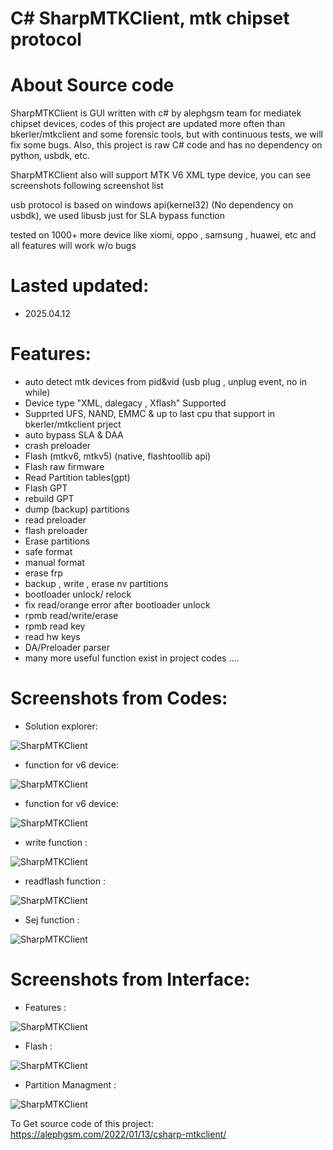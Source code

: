 # C# SharpMTKClient, mtk chipset protocol
# About Source code
SharpMTKClient is GUI written with c# by alephgsm team for mediatek chipset devices, codes of this project are updated more often than bkerler/mtkclient and some forensic tools, but with continuous tests, we will fix some bugs. Also, this project is raw C# code and has no dependency on python, usbdk, etc.

SharpMTKClient also will support MTK V6 XML type device, you can see screenshots following screenshot list

usb protocol is based on windows api(kernel32) (No dependency on usbdk), we used libusb just for SLA bypass function

tested on 1000+ more device like xiomi, oppo , samsung , huawei, etc and all features will work w/o bugs

# Lasted updated:
* 2025.04.12

# Features:
* auto detect mtk devices from pid&vid (usb plug , unplug event, no in while)
* Device type "XML, dalegacy , Xflash" Supported
* Supprted UFS, NAND, EMMC & up to last cpu that support in bkerler/mtkclient prject
* auto bypass SLA & DAA
* crash preloader
* Flash (mtkv6, mtkv5) (native, flashtoollib api)
* Flash raw firmware
* Read Partition tables(gpt)
* Flash GPT
* rebuild GPT
* dump (backup) partitions
* read preloader
* flash preloader
* Erase partitions
* safe format
* manual format
* erase frp
* backup , write , erase nv partitions
* bootloader unlock/ relock
* fix read/orange error after bootloader unlock
* rpmb read/write/erase
* rpmb read key
* read hw keys
* DA/Preloader parser
* many more useful function exist in project codes ....

# Screenshots from Codes:
* Solution explorer:
  
![SharpMTKClient](https://alephgsm.com/wp-content/uploads/2022/01/1-1.jpg)
* function for v6 device:
  
![SharpMTKClient](https://alephgsm.com/wp-content/uploads/2022/01/2-1.jpg)
* function for v6 device:

![SharpMTKClient](https://alephgsm.com/wp-content/uploads/2022/01/3-1.jpg)
* write function :

![SharpMTKClient](https://alephgsm.com/wp-content/uploads/2022/01/4.jpg)
* readflash function :

![SharpMTKClient](https://alephgsm.com/wp-content/uploads/2022/01/5.jpg)
* Sej function :

![SharpMTKClient](https://alephgsm.com/wp-content/uploads/2022/01/6.jpg)

# Screenshots from Interface:
* Features :

![SharpMTKClient](https://alephgsm.com/wp-content/uploads/2022/01/Screenshot-2025-04-12-072713.png)
* Flash :

![SharpMTKClient](https://alephgsm.com/wp-content/uploads/2022/01/Screenshot-2025-04-12-072352.png)

* Partition Managment :

![SharpMTKClient](https://alephgsm.com/wp-content/uploads/2022/01/Screenshot-2025-04-12-072739.png)

To Get source code of this project:
https://alephgsm.com/2022/01/13/csharp-mtkclient/
